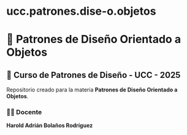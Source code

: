 # ucc.patrones.dise-o.objetos
# 📘 Patrones de Diseño Orientado a Objetos

## 🏫 Curso de Patrones de Diseño  - UCC - 2025

Repositorio creado para la materia **Patrones de Diseño Orientado a Objetos**.

### 👨‍🏫 Docente
**Harold Adrián Bolaños Rodríguez**
